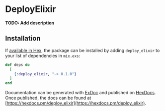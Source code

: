 # DeployElixir

**TODO: Add description**

## Installation

If [available in Hex](https://hex.pm/docs/publish), the package can be installed
by adding `deploy_elixir` to your list of dependencies in `mix.exs`:

```elixir
def deps do
  [
    {:deploy_elixir, "~> 0.1.0"}
  ]
end
```

Documentation can be generated with [ExDoc](https://github.com/elixir-lang/ex_doc)
and published on [HexDocs](https://hexdocs.pm). Once published, the docs can
be found at [https://hexdocs.pm/deploy_elixir](https://hexdocs.pm/deploy_elixir).

